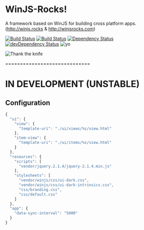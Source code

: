 # WinJS-Rocks!

A framework based on WinJS for building cross platform apps.
(http://winjs.rocks & http://winjsrocks.com)

[![Build Status][travis-shield]][travis]
[![Build Status][travis-shield-develop]][travis]
[![Dependency Status][dependencies-shield]][dependencies]
[![devDependency Status][dependencies-dev-shield]][dependencies-dev]
![yo](https://img.shields.io/npm/dm/winjs-rocks.svg)


![Thank the knife](http://i.imgur.com/BZ5R5NP.png)

=============================

# IN DEVELOPMENT (UNSTABLE)

## Configuration

```javascript
{
  "ui": {
    "view": {
      "template-uri": "./ui/views/%s/view.html"
    },
    "item-view": {
      "template-uri": "./ui/items/%s/view.html"
    }
  },
  "resources": {
    "scripts": [
      "vendor/jquery.2.1.4/jquery-2.1.4.min.js"
    ],
    "stylesheets": [
      "vendor/winjs/css/ui-dark.css",
      "vendor/winjs/css/ui-dark-intrinsics.css",
      "css/branding.css",
      "css/default.css"
    ]
  },
  "app": {
    "data-sync-interval": "5000"
  }
}
```


[npm]:                     https://www.npmjs.com/package/require-globify
[travis]:                  https://travis-ci.org/deepelement/winjs-rocks
[travis-shield]:           https://img.shields.io/travis/DeepElement/winjs-rocks.svg?branch=stable
[travis-shield-develop]:   https://img.shields.io/travis/DeepElement/winjs-rocks.svg?branch=master
[dependencies]:            https://david-dm.org/deepelement/winjs-rocks
[dependencies-dev]:        https://david-dm.org/deepelement/winjs-rocks#info=devDependencies
[dependencies-shield]:     https://img.shields.io/david/deepelement/winjs-rocks.svg
[dependencies-dev-shield]: https://img.shields.io/david/dev/deepelement/winjs-rocks.svg
